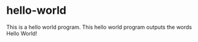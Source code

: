 # hello-world
This is a hello world program.
This hello world program outputs the words Hello World!
